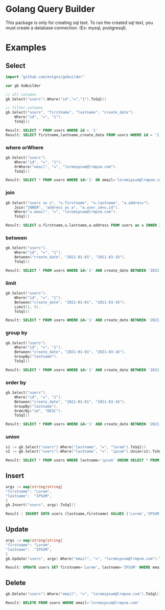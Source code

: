 # Golang Query Builder
This package is only for creating sql text. To run the created sql text, you must create a database connection. (Ex: mysql, postgresql).

# Examples

## Select
```go
import "github.com/mstgnz/gobuilder"

var gb GoBuilder
```

```go
// all columns
gb.Select("users").Where("id","=","1").ToSql()

// filter columns
gb.Select("users", "firstname", "lastname", "create_date").
    Where("id", "=", "1").
    ToSql()
```
```sql
Result: SELECT * FROM users WHERE id = '1'
Result: SELECT firstname,lastname,create_date FROM users WHERE id = '1'
```
### where orWhere
```go
gb.Select("users").
    Where("id", "=", "1").
    OrWhere("email", "=", "loremipsum@lrmpsm.com").
    ToSql()
```
```sql
Result: SELECT * FROM users WHERE id='1' OR email='loremipsum@lrmpsm.com'
```
### join
```go
gb.Select("users as u", "u.firstname", "u.lastname", "a.address").
    Join("INNER", "address as a", "a.user_id=u.id").
    Where("u.email", "=", "loremipsum@lrmpsm.com").
    ToSql()
```
```sql
Result: SELECT u.firstname,u.lastname,a.address FROM users as u INNER JOIN address as a ON a.user_id=u.id WHERE u.email='loremipsum@lrmpsm.com'
```
### between
```go
gb.Select("users").
	Where("id", "=", "1").
	Between("create_date", "2021-01-01", "2021-03-16").
	ToSql()
```
```sql
Result: SELECT * FROM users WHERE id='1' AND create_date BETWEEN '2021-01-01' AND '2021-03-16'
```
### limit
```go
gb.Select("users").
    Where("id", "=", "1").
    Between("create_date", "2021-01-01", "2021-03-16").
    Limit(1, 5).
    ToSql()
```
```sql
Result: SELECT * FROM users WHERE id='1' AND create_date BETWEEN '2021-01-01' AND '2021-03-16' LIMIT 1,5
```
### group by
```go
gb.Select("users").
	Where("id", "=", "1").
	Between("create_date", "2021-01-01", "2021-03-16").
	GroupBy("lastname").
	ToSql()
```
```sql
Result: SELECT * FROM users WHERE id='1' AND create_date BETWEEN '2021-01-01' AND '2021-03-16' GROUP BY lastname
```
### order by
```go
gb.Select("users").
	Where("id", "=", "1").
	Between("create_date", "2021-01-01", "2021-03-16").
	GroupBy("lastname").
	OrderBy("id", "DESC").
	ToSql()
```
```sql
Result: SELECT * FROM users WHERE id='1' AND create_date BETWEEN '2021-01-01' AND '2021-03-16' GROUP BY lastname ORDER BY id DESC
```
### union
```go
s1 := gb.Select("users").Where("lastname", "=", "lorem").ToSql()
s2 := gb.Select("users").Where("lastname", "=", "ipsum").Union(s1).ToSql()
```
```sql
Result: SELECT * FROM users WHERE lastname='ipsum' UNION SELECT * FROM users WHERE lastname='lorem'
```

## Insert
```go
args := map[string]string{
"firstname": "Lorem",
"lastname":  "IPSUM",
}
gb.Insert("users", args).ToSql()
```
```sql
Result : INSERT INTO users (lastname,firstname) VALUES ('Lorem','IPSUM')
```

## Update
```go
args := map[string]string{
"firstname": "Lorem",
"lastname":  "IPSUM",
}
gb.Update("users", args).Where("email", "=", "loremipsum@lrmpsm.com").ToSql()
```
```sql
Result: UPDATE users SET firstname='Lorem', lastname='IPSUM' WHERE email='loremipsum@lrmpsm.com'
```

## Delete
```go
gb.Delete("users").Where("email", "=", "loremipsum@lrmpsm.com").ToSql()
```
```sql
Result: DELETE FROM users WHERE email='loremipsum@lrmpsm.com'
```